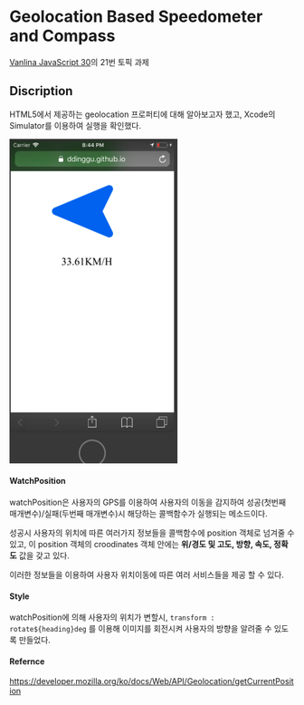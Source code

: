 # Geolocation Based Speedometer and Compass

[Vanlina JavaScript 30](https://javascript30.com/)의 21번 토픽 과제 


## Discription
HTML5에서 제공하는 geolocation 프로퍼티에 대해 알아보고자 했고, Xcode의 Simulator를 이용하여 실행을 확인했다.

![image](https://github.com/ddinggu/compass/blob/master/screenshot.png?raw=true)



#### WatchPosition

watchPosition은 사용자의 GPS를 이용하여 사용자의 이동을 감지하여 성공(첫번째 매개변수)/실패(두번째 매개변수)시 해당하는 콜백함수가 실행되는 메소드이다. 

성공시 사용자의 위치에 따른 여러가지 정보들을 콜백함수에 position 객체로 넘겨줄 수 있고, 이 position 객체의 croodinates 객체 안에는 **위/경도 및 고도, 방향, 속도, 정확도** 값을 갖고 있다.

이러한 정보들을 이용하여 사용자 위치이동에 따른 여러 서비스들을 제공 할 수 있다. 

#### Style

watchPosition에 의해 사용자의 위치가 변할시, ```transform : rotate${heading}deg``` 를 이용해 이미지를 회전시켜 사용자의 방향을 알려줄 수 있도록 만들었다. 


#### Refernce 

https://developer.mozilla.org/ko/docs/Web/API/Geolocation/getCurrentPosition
